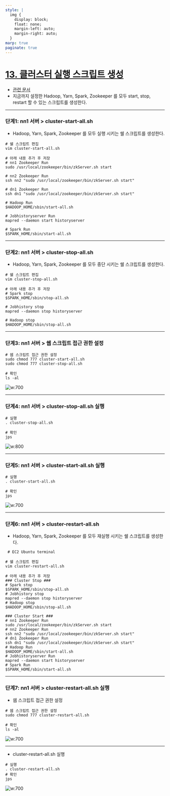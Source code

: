 ```yaml
---
style: |
  img {
    display: block;
    float: none;
    margin-left: auto;
    margin-right: auto;
  }
marp: true
paginate: true
---
```

# [13. 클러스터 실행 스크립트 생성](https://www.youtube.com/watch?v=QQUKRVmdGVc&list=PLJlUnZ1kDbt7X2C4ntIYHmphNDIc5wN8J&index=14)
- [관련 문서](https://biggongjam.notion.site/13-a4c1acfca1b549f0ac0125ae44439e2b)
- 지금까지 설정한 Hadoop, Yarn, Spark, Zookeeper 를 모두 start, stop, restart 할 수 있는 스크립트를 생성한다.

---
### 단계1: nn1 서버 > cluster-start-all.sh
- Hadoop, Yarn, Spark, Zookeeper 를 모두 실행 시키는 쉘 스크립트를 생성한다.
```shell
# 쉘 스크립트 편집
vim cluster-start-all.sh

# 아래 내용 추가 후 저장
# nn1 Zookeeper Run
sudo /usr/local/zookeeper/bin/zkServer.sh start

# nn2 Zookeeper Run
ssh nn2 "sudo /usr/local/zookeeper/bin/zkServer.sh start"

# dn1 Zookeeper Run
ssh dn1 "sudo /usr/local/zookeeper/bin/zkServer.sh start"

# Hadoop Run
$HADOOP_HOME/sbin/start-all.sh

# Jobhistoryserver Run
mapred --daemon start historyserver

# Spark Run
$SPARK_HOME/sbin/start-all.sh
```
---
### 단계2: nn1 서버 > cluster-stop-all.sh
- Hadoop, Yarn, Spark, Zookeeper 를 모두 중단 시키는 쉘 스크립트를 생성한다.
```shell
# 쉘 스크립트 편집
vim cluster-stop-all.sh

# 아래 내용 추가 후 저장
# Spark stop
$SPARK_HOME/sbin/stop-all.sh

# Jobhistory stop
mapred --daemon stop historyserver

# Hadoop stop
$HADOOP_HOME/sbin/stop-all.sh
```
---
### 단계3: nn1 서버 > 쉡 스크립트 접근 권한 설정
```shell
# 쉡 스크립트 접근 권한 설정
sudo chmod 777 cluster-start-all.sh
sudo chmod 777 cluster-stop-all.sh

# 확인 
ls -al
```
![w:700](./img/13.%20클러스터%20실행%20스크립트%20생성/image-2.png)

---
### 단계4: nn1 서버 > cluster-stop-all.sh 실행 
```shell
# 실행
. cluster-stop-all.sh

# 확인 
jps
```
![w:800](./img/13.%20클러스터%20실행%20스크립트%20생성/image-3.png)

---
### 단계5: nn1 서버 > cluster-start-all.sh 실행 
```shell
# 실행
. cluster-start-all.sh

# 확인 
jps
```
![w:700](./img/13.%20클러스터%20실행%20스크립트%20생성/image-4.png)

---
### 단계6: nn1 서버 > cluster-restart-all.sh
- Hadoop, Yarn, Spark, Zookeeper 를 모두 재실행 시키는 쉘 스크립트를 생성한다.
```shell
 # EC2 Ubuntu terminal

# 쉘 스크립트 편집
vim cluster-restart-all.sh

# 아래 내용 추가 후 저장
### Cluster Stop ###
# Spark stop
$SPARK_HOME/sbin/stop-all.sh
# Jobhistory stop
mapred --daemon stop historyserver
# Hadoop stop
$HADOOP_HOME/sbin/stop-all.sh

### Cluster Start ###
# nn1 Zookeeper Run
sudo /usr/local/zookeeper/bin/zkServer.sh start
# nn2 Zookeeper Run
ssh nn2 "sudo /usr/local/zookeeper/bin/zkServer.sh start"
# dn1 Zookeeper Run
ssh dn1 "sudo /usr/local/zookeeper/bin/zkServer.sh start"
# Hadoop Run
$HADOOP_HOME/sbin/start-all.sh
# Jobhistoryserver Run
mapred --daemon start historyserver
# Spark Run
$SPARK_HOME/sbin/start-all.sh
```
---
### 단계7: nn1 서버 > cluster-restart-all.sh 실행
- 쉡 스크립트 접근 권한 설정
```shell
# 쉡 스크립트 접근 권한 설정
sudo chmod 777 cluster-restart-all.sh

# 확인 
ls -al
```
![w:700](./img/13.%20클러스터%20실행%20스크립트%20생성/image-5.png)

---
- cluster-restart-all.sh 실행
```shell
# 실행 
. cluster-restart-all.sh
# 확인 
jps
```
![w:700](./img/13.%20클러스터%20실행%20스크립트%20생성/image-6.png)











